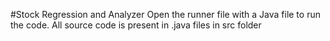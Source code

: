 #Stock Regression and Analyzer
Open the runner file with a Java file to run the code.
All source code is present in .java files in src folder

